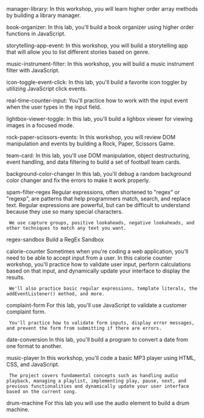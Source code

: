 manager-library:
     In this workshop, you will learn higher order array methods by building a library manager.

book-organizer:
     In this lab, you'll build a book organizer using higher order functions in JavaScript.

storytelling-app-event:
    In this workshop, you will build a storytelling app that will allow you to list different stories based on   genre.

music-instrument-filter:
    In this workshop, you will build a music instrument filter with JavaScript.

icon-toggle-event-click:
     In this lab, you'll build a favorite icon toggler by utilizing JavaScript click events.

real-time-counter-input:
     You'll practice how to work with the input event when the user types in the input field.

lightbox-viewer-toggle:
     In this lab, you'll build a lighbox viewer for viewing images in a focused mode.

rock-paper-scissors-events:
     In this workshop, you will review DOM manipulation and events by building a Rock, Paper, Scissors Game.

team-card:
     In this lab, you'll use DOM manipulation, object destructuring, event handling, and data filtering to build a set of football team cards.

background-color-changer
     In this lab, you'll debug a random background color changer and fix the errors to make it work properly.

spam-filter-regex
     Regular expressions, often shortened to "regex" or "regexp", are patterns that help programmers match, search, and replace text. Regular expressions are powerful, but can be difficult to understand because they use so many special characters.

     We use capture groups, positive lookaheads, negative lookaheads, and other techniques to match any text you want.

regex-sandbox
     Build a RegEx Sandbox

calorie-counter
     Sometimes when you're coding a web application, you'll need to be able to accept input from a user. In this calorie counter workshop, you'll practice how to validate user input, perform calculations based on that input, and dynamically update your interface to display the results.

     We'll also practice basic regular expressions, template literals, the addEventListener() method, and more.

complaint-form
     For this lab, you'll use JavaScript to validate a customer complaint form.

     You'll practice how to validate form inputs, display error messages, and prevent the form from submitting if there are errors.

date-conversion
     In this lab, you'll build a program to convert a date from one format to another.

music-player
     In this workshop, you'll code a basic MP3 player using HTML, CSS, and JavaScript.

     The project covers fundamental concepts such as handling audio playback, managing a playlist, implementing play, pause, next, and previous functionalities and dynamically update your user interface based on the current song.

drum-machine
     For this lab you will use the audio element to build a drum machine.